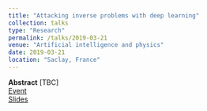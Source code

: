 ```yaml
---
title: "Attacking inverse problems with deep learning"
collection: talks
type: "Research"
permalink: /talks/2019-03-21
venue: "Artificial intelligence and physics"
date: 2019-03-21
location: "Saclay, France"
---
```


**Abstract** [TBC]  
[Event](https://physai.sciencesconf.org/)  
[Slides](https://physai.sciencesconf.org/data/pages/perez_2019_03_Institut_Pascal_AI_and_Physics_noanim.pdf)
